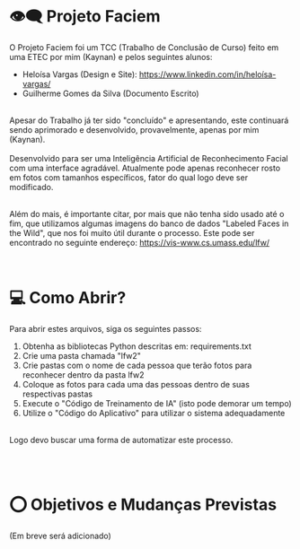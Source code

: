 # 👁‍🗨 Projeto Faciem

O Projeto Faciem foi um TCC (Trabalho de Conclusão de Curso) feito em uma ETEC por mim (Kaynan) e pelos seguintes alunos: 
- Heloísa Vargas (Design e Site): https://www.linkedin.com/in/heloísa-vargas/
- Guilherme Gomes da Silva (Documento Escrito)
<br>
Apesar do Trabalho já ter sido "concluído" e apresentando, este continuará sendo aprimorado e desenvolvido, provavelmente, apenas por mim (Kaynan).<br><br>
Desenvolvido para ser uma Inteligência Artificial de Reconhecimento Facial com uma interface agradável. Atualmente pode apenas reconhecer rosto em fotos com tamanhos específicos, fator do qual logo deve ser modificado.<br><br>

Além do mais, é importante citar, por mais que não tenha sido usado até o fim, que utilizamos algumas imagens do banco de dados "Labeled Faces in the Wild", que nos foi muito útil durante o processo. Este pode ser encontrado no seguinte endereço: https://vis-www.cs.umass.edu/lfw/

<br>

# 💻 Como Abrir?

Para abrir estes arquivos, siga os seguintes passos:
<br>
1. Obtenha as bibliotecas Python descritas em: requirements.txt
2. Crie uma pasta chamada "lfw2"
3. Crie pastas com o nome de cada pessoa que terão fotos para reconhecer dentro da pasta lfw2
4. Coloque as fotos para cada uma das pessoas dentro de suas respectivas pastas
5. Execute o "Código de Treinamento de IA" (isto pode demorar um tempo)
6. Utilize o "Código do Aplicativo" para utilizar o sistema adequadamente
<br>
Logo devo buscar uma forma de automatizar este processo.

<br><br>

# ⭕ Objetivos e Mudanças Previstas

(Em breve será adicionado)



